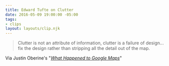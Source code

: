 ```yaml
---
title: Edward Tufte on Clutter
date: 2016-05-09 19:00:00 -05:00
tags:
- clips
layout: layouts/clip.njk
---
```


> Clutter is not an attribute of information, clutter is a failure of design... fix the design rather than stripping all the detail out of the map.

Via Justin Oberine's "_[What Happened to Google Maps](https://www.justinobeirne.com/essay/what-happened-to-google-maps)_"